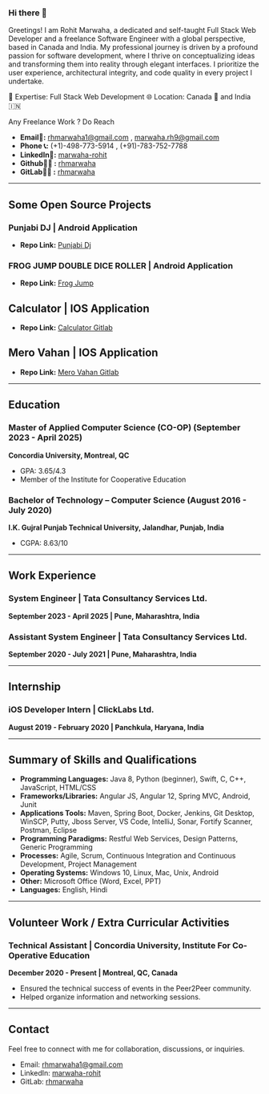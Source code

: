 

<!--
**Rhmarwaha/Rhmarwaha** is a ✨ _special_ ✨ repository because its `README.md` (this file) appears on your GitHub profile.

Here are some ideas to get you started:

- 🔭 I’m currently working on ...
- 🌱 I’m currently learning ...
- 👯 I’m looking to collaborate on ...
- 🤔 I’m looking for help with ...
- 💬 Ask me about ...
- 📫 How to reach me: ...
- 😄 Pronouns: ...
- ⚡ Fun fact: ...
-->

### Hi there 👋
Greetings! I am Rohit Marwaha, a dedicated and self-taught Full Stack Web Developer and a freelance Software Engineer with a global perspective, based in Canada and India. My professional journey is driven by a profound passion for software development, where I thrive on conceptualizing ideas and transforming them into reality through elegant interfaces. I prioritize the user experience, architectural integrity, and code quality in every project I undertake.

🚀 Expertise: Full Stack Web Development
🌐 Location: Canada 🍁 and India 🇮🇳

Any Freelance Work ? Do Reach
- **Email📧:** rhmarwaha1@gmail.com , marwaha.rh9@gmail.com
- **Phone 📞:** (+1)-498-773-5914 , (+91)-783-752-7788
- **LinkedIn🔗:** [marwaha-rohit](https://www.linkedin.com/in/marwaha-rohit)
- **Github🐱‍💻 :** [rhmarwaha](https://github.com/rhmarwaha)
- **GitLab🐱‍💻 :** [rhmarwaha](https://gitlab.com/rhmarwaha)

---

## Some Open Source Projects

### Punjabi DJ | Android Application
- **Repo Link:** [Punjabi Dj](https://github.com/Rhmarwaha/PUNJABI_DJ)


### FROG JUMP DOUBLE DICE ROLLER | Android Application
- **Repo Link:** [Frog Jump](https://github.com/Rhmarwaha/FROG_JUMP_DICE_ROLLER)

## Calculator | IOS Application
- **Repo Link:** [Calculator Gitlab](https://gitlab.com/rhmarwaha/calculator)

## Mero Vahan | IOS Application
- **Repo Link:** [Mero Vahan Gitlab](https://gitlab.com/rhmarwaha/mero-vahan)

---

## Education

### Master of Applied Computer Science (CO-OP) (September 2023 - April 2025)
**Concordia University, Montreal, QC**
- GPA: 3.65/4.3
- Member of the Institute for Cooperative Education

### Bachelor of Technology – Computer Science (August 2016 -  July 2020)
**I.K. Gujral Punjab Technical University, Jalandhar, Punjab, India**
- CGPA: 8.63/10

---

## Work Experience

### System Engineer | Tata Consultancy Services Ltd.
**September 2023 - April 2025 | Pune, Maharashtra, India**

### Assistant System Engineer | Tata Consultancy Services Ltd.
**September 2020 - July 2021 | Pune, Maharashtra, India**

---

## Internship

### iOS Developer Intern | ClickLabs Ltd.
**August 2019 - February 2020 | Panchkula, Haryana, India**


---

## Summary of Skills and Qualifications

- **Programming Languages:** Java 8, Python (beginner), Swift, C, C++, JavaScript, HTML/CSS
- **Frameworks/Libraries:** Angular JS, Angular 12, Spring MVC, Android, Junit
- **Applications Tools:** Maven, Spring Boot, Docker, Jenkins, Git Desktop, WinSCP, Putty, Jboss Server, VS Code, IntelliJ, Sonar, Fortify Scanner, Postman, Eclipse
- **Programming Paradigms:** Restful Web Services, Design Patterns, Generic Programming
- **Processes:** Agile, Scrum, Continuous Integration and Continuous Development, Project Management
- **Operating Systems:** Windows 10, Linux, Mac, Unix, Android
- **Other:** Microsoft Office (Word, Excel, PPT)
- **Languages:** English, Hindi

---


## Volunteer Work / Extra Curricular Activities

### Technical Assistant | Concordia University, Institute For Co-Operative Education
**December 2020 - Present | Montreal, QC, Canada**
- Ensured the technical success of events in the Peer2Peer community.
- Helped organize information and networking sessions.

--- 

## Contact

Feel free to connect with me for collaboration, discussions, or inquiries.

- Email: rhmarwaha1@gmail.com
- LinkedIn: [marwaha-rohit](https://www.linkedin.com/in/marwaha-rohit)
- GitLab: [rhmarwaha](https://gitlab.com/rhmarwaha)